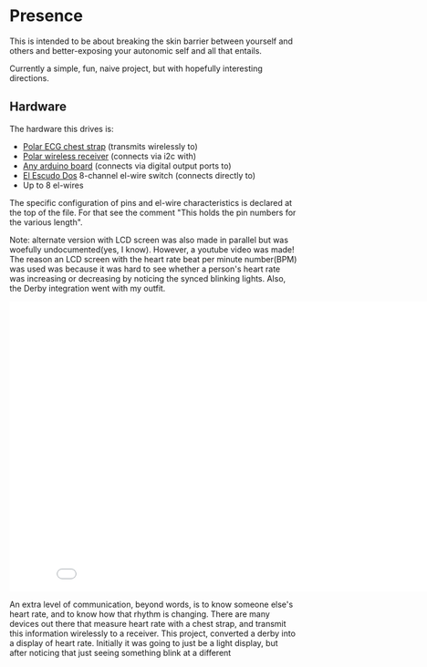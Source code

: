 Presence
========

This is intended to be about breaking the skin barrier between yourself and others and better-exposing your autonomic self and all that entails.

Currently a simple, fun, naive project, but with hopefully interesting directions.

Hardware
--------

The hardware this drives is:

- [Polar ECG chest strap](http://www.amazon.com/Polar-T31-Coded-Transmitter-Belt/dp/B000ARDPPU) (transmits wirelessly to)
- [Polar wireless receiver](http://danjuliodesigns.com/sparkfun/sparkfun.html) (connects via i2c with)
- [Any arduino board](http://www.arduino.cc/) (connects via digital output ports to)
- [El Escudo Dos](https://www.sparkfun.com/products/10878) 8-channel el-wire switch (connects directly to)
- Up to 8 el-wires

The specific configuration of pins and el-wire characteristics is declared at the top of the file. For that see the comment "This holds the pin numbers for the various length".


Note: alternate version with LCD screen was also made in parallel but was woefully undocumented(yes, I know). However, a youtube video was made! The reason an LCD screen with the heart rate beat per minute number(BPM) was used was because it was hard to see whether a person's heart rate was increasing or decreasing by noticing the synced blinking lights. Also, the Derby integration went with my outfit. 

<iframe width="854" height="510" src="//www.youtube.com/embed/NSAjIEhVMR8" frameborder="0" allowfullscreen></iframe>

An extra level of communication, beyond words, is to know someone else's heart rate, and to know how that rhythm is changing. There are many devices out there that measure heart rate with a chest strap, and transmit this information wirelessly to a receiver. This project, converted a derby into a display of heart rate. Initially it was going to just be a light display, but after noticing that just seeing something blink at a different 

